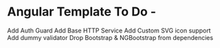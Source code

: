 # Angular Template To Do -
Add Auth Guard
Add Base HTTP Service
Add Custom SVG icon support
Add dummy validator
Drop Bootstrap & NGBootstrap from dependencies